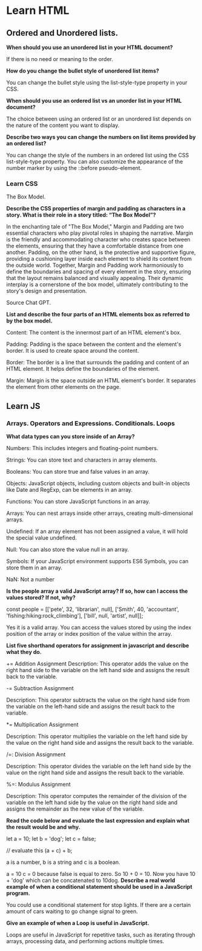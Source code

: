 # Learn HTML

## Ordered and Unordered lists.

**When should you use an unordered list in your HTML document?**

If there is no need or meaning to the order.

**How do you change the bullet style of unordered list items?**

You can change the bullet style using the list-style-type property in your CSS. 

**When should you use an ordered list vs an unorder list in your HTML document?**

 The choice between using an ordered list or an unordered list depends on the nature of the content you want to display.

**Describe two ways you can change the numbers on list items provided by an ordered list?**

You can change the style of the numbers in an ordered list using the CSS list-style-type property.
You can also customize the appearance of the number marker by using the ::before pseudo-element. 

### Learn CSS

The Box Model.

**Describe the CSS properties of margin and padding as characters in a story. What is their role in a story titled: “The Box Model”?**

In the enchanting tale of "The Box Model," Margin and Padding are two essential characters who play pivotal roles in shaping the narrative. Margin is the friendly and accommodating character who creates space between the elements, ensuring that they have a comfortable distance from one another. Padding, on the other hand, is the protective and supportive figure, providing a cushioning layer inside each element to shield its content from the outside world. Together, Margin and Padding work harmoniously to define the boundaries and spacing of every element in the story, ensuring that the layout remains balanced and visually appealing. Their dynamic interplay is a cornerstone of the box model, ultimately contributing to the story's design and presentation.

Source Chat GPT.

**List and describe the four parts of an HTML elements box as referred to by the box model.**

Content: The content is the innermost part of an HTML element's box.

Padding: Padding is the space between the content and the element's border. It is used to create space around the content.

Border: The border is a line that surrounds the padding and content of an HTML element. It helps define the boundaries of the element.

Margin: Margin is the space outside an HTML element's border. It separates the element from other elements on the page.

## Learn JS

### Arrays. Operators and Expressions. Conditionals. Loops

**What data types can you store inside of an Array?**

Numbers: This includes integers and floating-point numbers.

Strings: You can store text and characters in array elements.

Booleans: You can store true and false values in an array.

Objects: JavaScript objects, including custom objects and built-in objects like Date and RegExp, can be elements in an array.

Functions: You can store JavaScript functions in an array.

Arrays: You can nest arrays inside other arrays, creating multi-dimensional arrays.

Undefined: If an array element has not been assigned a value, it will hold the special value undefined.

Null: You can also store the value null in an array.

Symbols: If your JavaScript environment supports ES6 Symbols, you can store them in an array.

NaN: Not a number

**Is the people array a valid JavaScript array? If so, how can I access the values stored? If not, why?**

 const people = [['pete', 32, 'librarian', null], ['Smith', 40, 'accountant', 'fishing:hiking:rock_climbing'], ['bill', null, 'artist', null]];

 Yes it is a valid array. You can access the values stored by using the index position of the array or index position of the value within the array.

**List five shorthand operators for assignment in javascript and describe what they do.**

+= Addition Assignment
Description: This operator adds the value on the right hand side to the variable on the left hand side  and assigns the result back to the variable. 

-= Subtraction Assignment

Description: This operator subtracts the value on the right hand side from the variable on the left-hand side and assigns the result back to the variable.

*= Multiplication Assignment

Description: This operator multiplies the variable on the left hand side by the value on the right hand side and assigns the result back to the variable.

/=: Division Assignment

Description: This operator divides the variable on the left hand side  by the value on the right hand side and assigns the result back to the variable.

%=: Modulus Assignment

Description: This operator computes the remainder of the division of the variable on the left hand side  by the value on the right hand side and assigns the remainder as the new value of the variable.

**Read the code below and evaluate the last expression and explain what the result would be and why.**

 let a = 10;
 let b = 'dog';
 let c = false;

 // evaluate this
 (a + c) + b;

a is a number, b is a string and c is a boolean.

a = 10 c = 0 because false is equal to zero. So 10 + 0 = 10. Now you have 10 + 'dog' which can be concatenated to 10dog.
**Describe a real world example of when a conditional statement should be used in a JavaScript program.**

You could use a conditional statement for stop lights. If there are a certain amount of cars waiting to go change signal to green.

**Give an example of when a Loop is useful in JavaScript.**

Loops are useful in JavaScript for repetitive tasks, such as iterating through arrays, processing data, and performing actions multiple times.